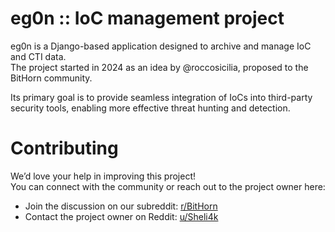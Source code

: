 # eg0n :: IoC management project

eg0n is a Django-based application designed to archive and manage IoC and CTI data.  
The project started in 2024 as an idea by @roccosicilia, proposed to the BitHorn community.  

Its primary goal is to provide seamless integration of IoCs into third-party security tools, enabling more effective threat hunting and detection.

# Contributing

We’d love your help in improving this project!  
You can connect with the community or reach out to the project owner here:

- Join the discussion on our subreddit: [r/BitHorn](https://www.reddit.com/r/BitHorn)  
- Contact the project owner on Reddit: [u/Sheli4k](https://www.reddit.com/user/Sheli4k)